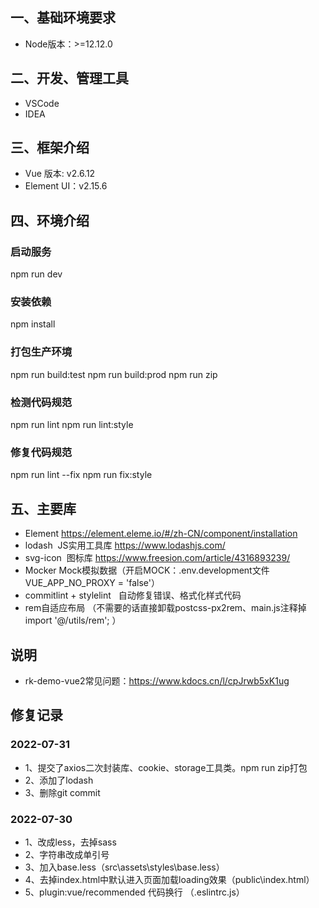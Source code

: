 <!--
 * @Author: your name
 * @objectDescription: ROPEOK
 * @Date: 2022-06-17 11:12:02
 * @LastEditors: error: git config user.name && git config user.email & please set dead value or install git
 * @LastEditTime: 2022-08-07 16:25:36
 * @FilePath: \rk-demo-vue2\README.md
 * @Version: 1.0.0
-->

## 一、基础环境要求
- Node版本：>=12.12.0

## 二、开发、管理工具
- VSCode 
- IDEA

## 三、框架介绍
- Vue 版本: v2.6.12
- Element UI：v2.15.6

## 四、环境介绍
### 启动服务
npm run dev

### 安装依赖
npm install

### 打包生产环境
npm run build:test
npm run build:prod
npm run zip

### 检测代码规范
npm run lint
npm run lint:style

### 修复代码规范
npm run lint --fix 
npm run fix:style

## 五、主要库
- Element https://element.eleme.io/#/zh-CN/component/installation
- lodash  JS实用工具库 https://www.lodashjs.com/
- svg-icon  图标库 https://www.freesion.com/article/4316893239/
- Mocker Mock模拟数据（开启MOCK：.env.development文件VUE_APP_NO_PROXY = 'false'）
- commitlint + stylelint   自动修复错误、格式化样式代码
- rem自适应布局 （不需要的话直接卸载postcss-px2rem、main.js注释掉import '@/utils/rem'; ）

## 说明
- rk-demo-vue2常见问题：https://www.kdocs.cn/l/cpJrwb5xK1ug

## 修复记录
### 2022-07-31
- 1、提交了axios二次封装库、cookie、storage工具类。npm run zip打包
- 2、添加了lodash
- 3、删除git commit

### 2022-07-30
- 1、改成less，去掉sass
- 2、字符串改成单引号
- 3、加入base.less（src\assets\styles\base.less）
- 4、去掉index.html中默认进入页面加载loading效果（public\index.html）
- 5、plugin:vue/recommended 代码换行 （.eslintrc.js）